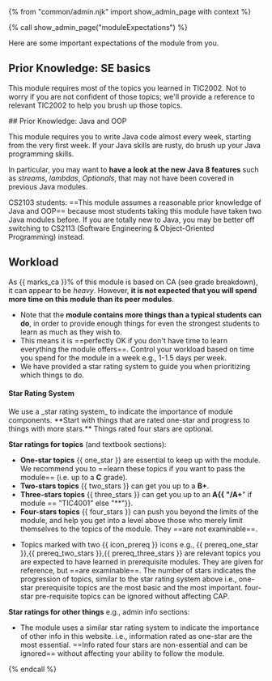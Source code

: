 {% from "common/admin.njk" import show_admin_page with context %}

{% call show_admin_page("moduleExpectations") %} 
<div id="main">

<p class="lead">Here are some important expectations of the module from you.</p>

<span tags="m--tic4001">

## Prior Knowledge: SE basics

This module requires most of the topics you learned in TIC2002. Not to worry if you are not confident of those topics; we'll provide a reference to relevant TIC2002 to help you brush up those topics.

</span>
<span tags="m--cs2103">
## Prior Knowledge: Java and OOP

This module requires you to write Java code almost every week, starting from the very first week. If your Java skills are rusty, do brush up your Java programming skills.

In particular, you may want to **have a look at the new Java 8 features** such as _streams_, _lambdas_, _Optionals_, that may not have been covered in previous Java modules.

CS2103 students: ==This module assumes a reasonable prior knowledge of Java and OOP== because most students taking this module have taken two Java modules before. If you are totally new to Java, you may be better off switching to CS2113 (Software Engineering & Object-Oriented Programming) instead.
</span>

## Workload

As {{ marks_ca }}% of this module is based on CA (see <trigger trigger="click" for="modal:expectations-gradeBreakdown">grade breakdown</trigger>), it can appear to be _heavy_. However, **it is not expected that you will spend more time on this module than its <tooltip content="e.g., if this module is core for you, it should not take more time than other core modules at the same level in your program">peer modules</tooltip>**.
* Note that the **module contains more things than a typical students can do**, in order to provide enough things for even the strongest students to learn as much as they wish to. 
* This means it is ==perfectly OK if you don't have time to learn everything the module offers==. Control your workload based on time you spend for the module in a week e.g., 1-1.5 days per week.
* We have provided a star rating system to guide you when prioritizing which things to do.

<modal large header="Grade breakdown" id="modal:expectations-gradeBreakdown">
  <pic src="gradeBreakdown.png" no-validation />
</modal>

<div id="starRatingSystem">

#### Star Rating System

<div class="indented">

<p class="lead"><md>We use a _star rating system_ to indicate the importance of module components. **Start with things that are rated one-star and progress to things with more stars.** Things rated four stars are optional.</md></p>

**Star ratings for topics** (and textbook sections):

* **One-star topics** {{ one_star }} are essential to keep up with the module. We recommend you to ==learn these topics if you want to pass the module== (i.e. up to a **C** grade).
* **Two-stars topics** {{ two_stars }} can get you up to a **B+**.
* **Three-stars topics** {{ three_stars }} can get you up to an **A{{ "/A+**" if module == "TIC4001" else "**"}}.
* **Four-stars topics** {{ four_stars }} can push you beyond the limits of the module, and help you get into a level above those who merely limit themselves to the topics of the module. They ==are not <popover content="_examinable_ here means _can affect the grade_ during evaluation of various components, not necessarily limited to the final exam (if any)">examinable</popover>==.

<span tags="m--cs2103 m--tic2002 m--tic4001 m--tic4002">

* Topics marked with two {{ icon_prereq }} icons e.g., {{ prereq_one_star }},{{ prereq_two_stars }},{{ prereq_three_stars }} are relevant topics you are expected to have learned in prerequisite modules. They are given for reference, but ==are examinable==. The number of stars indicates the progression of topics, similar to the star rating system above i.e., one-star prerequisite topics are the most basic and the most important. four-star pre-requisite topics can be ignored without affecting CAP.
</span>

**Star ratings for other things** e.g., admin info sections:

* The module uses a similar star rating system to indicate the importance of other info in this website. i.e., information rated as one-star are the most essential. ==Info rated four stars are non-essential and can be ignored== without affecting your ability to follow the module.

</div>
</div>

</div>

{% endcall %}
